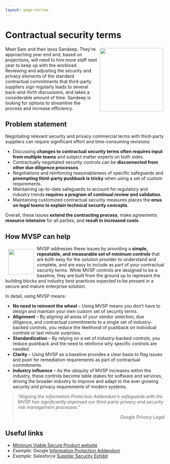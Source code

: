 ```yaml
---
layout: page-narrow
---
```

<div class="adoc">

# Contractual security terms

<img style="float: right; margin: 5px;" align="right" width=200 src="/images/avatars/avataaars_6.png">Meet Sam and their boss Sandeep. They're approaching year end and, based on projections, will need to hire more staff next year to keep up with the workload. Reviewing and adjusting the security and privacy elements of the standard contractual commitments that third-party suppliers sign regularly leads to several back-and-forth discussions, and takes a considerable amount of time. Sandeep is looking for options to streamline the process and increase efficiency.

## Problem statement

Negotiating relevant security and privacy commercial terms with third-party suppliers can require significant effort and time-consuming revisions:

*   Discussing **changes to contractual security terms often requires input from multiple teams** and subject matter experts on both sides.
*   Contractually negotiated security controls can be **disconnected from other due diligence processes**.
*   Negotiations and reinforcing reasonableness of specific safeguards and **preempting third-party pushback is tricky** when using a set of custom requirements.
*   Maintaining up-to-date safeguards to account for regulatory and industry trends **requires a program of continual review and validation**.
*   Maintaining customized contractual security measures places the **onus on legal teams to explain technical security concepts**.

Overall, these issues **extend the contracting process**, make agreements **resource intensive** for all parties, and **result in increased costs**.

## How MVSP can help

<img style="float: left; margin: 10px;" align="left" width=80 src="/images/checklist.png"> MVSP addresses these issues by providing a **simple, repeatable, and measurable set of minimum controls** that are both easy for the solution provider to understand and complete, and are easy to include as part of your contractual security terms. While MVSP controls are designed to be a baseline, they are built from the ground up to represent the building blocks and industry best practices expected to be present in a secure and mature enterprise solution. 

In detail, using MVSP means:

*   **No need to reinvent the wheel** – Using MVSP means you don’t have to design and maintain your own custom set of security terms.
*   **Alignment** – By aligning all areas of your vendor selection, due diligence, and contractual commitments to a single set of industry-backed controls, you reduce the likelihood of pushback on individual controls or last minute surprises.
*   **Standardization** – By relying on a set of industry-backed controls, you reduce pushback and the need to reinforce why specific controls are needed.
*   **Clarity** – Using MVSP as a baseline provides a clear basis to flag issues and push for remediation requirements as part of contractual commitments.
*   **Industry influence** – As the ubiquity of MVSP increases within the industry, these controls become table stakes for software and services, driving the broader industry to improve and adapt to the ever growing security and privacy requirements of modern systems.

> _"Aligning the Information Protection Addendum’s safeguards with the MVSP has significantly improved our third-party privacy and security risk management processes."_
> <p style="text-align: right"><em>Google Privacy Legal</em></p>

## Useful links

*   [Minimum Viable Secure Product website](https://mvsp.dev)
*   _Example_: Google [Information Protection Addendum](http://business.safety.google/ipa)
*   _Example_: Salesforce [Supplier Security Exhibit](https://www.salesforce.com/content/dam/web/en_us/www/documents/legal/supplier/salesforce-supplier-security-exhibit.pdf)

</div>
